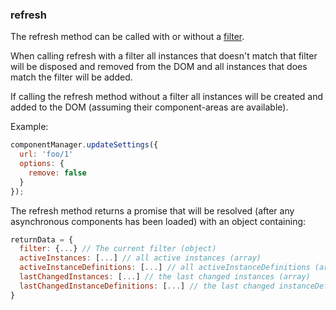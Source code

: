 ### <a name="refresh"></a> refresh

The refresh method can be called with or without a [filter](#filter).

When calling refresh with a filter all instances that doesn't match that filter will be disposed and removed from the DOM and all instances that does match the filter will be added.

If calling the refresh method without a filter all instances will be created and added to the DOM (assuming their component-areas are available).

Example:

```javascript
componentManager.updateSettings({
  url: 'foo/1'
  options: {
    remove: false
  }
});
```

The refresh method returns a promise that will be resolved (after any asynchronous components has been loaded) with an object containing:

```javascript
returnData = {
  filter: {...} // The current filter (object)
  activeInstances: [...] // all active instances (array)
  activeInstanceDefinitions: [...] // all activeInstanceDefinitions (array)
  lastChangedInstances: [...] // the last changed instances (array)
  lastChangedInstanceDefinitions: [...] // the last changed instanceDefinitions (array)
}
```
